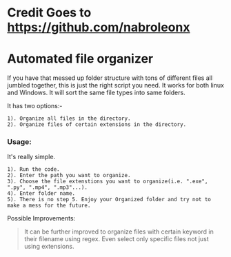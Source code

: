 # Credit Goes to https://github.com/nabroleonx

# Automated file organizer

If you have that messed up folder structure with tons of different files all jumbled together, this is just the right script you need. It works for both linux and Windows.
It will sort the same file types into same folders.

It has two options:-

    1). Organize all files in the directory.
    2). Organize files of certain extensions in the directory.

### Usage:

It's really simple.

    1). Run the code.
    2). Enter the path you want to organize.
    3). Choose the file extenstions you want to organize(i.e. ".exe", ".py", ".mp4", ".mp3"...).
    4). Enter folder name.
    5). There is no step 5. Enjoy your Organized folder and try not to make a mess for the future.

Possible Improvements:

> It can be further improved to organize files with certain keyword in their filename using regex. Even select only specific files not just using extensions.
